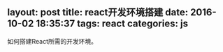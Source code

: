 layout: post
title: react开发环境搭建
date: 2016-10-02 18:35:37
tags: react
categories: js
---
如何搭建React所需的开发环境。
<!-- more -->